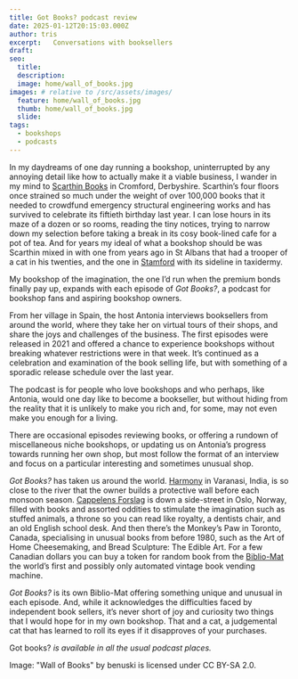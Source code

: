 ```yaml
---
title: Got Books? podcast review
date: 2025-01-12T20:15:03.000Z
author: tris
excerpt:   Conversations with booksellers
draft: 
seo:
  title:
  description:
  image: home/wall_of_books.jpg
images: # relative to /src/assets/images/
  feature: home/wall_of_books.jpg
  thumb: home/wall_of_books.jpg
  slide:
tags:
  - bookshops
  - podcasts
---
```


In my daydreams of one day running a bookshop, uninterrupted by any annoying detail like how to actually make it a viable business, I wander in my mind to [Scarthin Books](https://scarthinbooksonline.com) in Cromford, Derbyshire. Scarthin’s four floors once strained so much under the weight of over 100,000 books that it needed to crowdfund emergency structural engineering works and has survived to celebrate its fiftieth birthday last year. I can lose hours in its maze of a dozen or so rooms, reading the tiny notices, trying to narrow down my selection before taking a break in its cosy book-lined cafe for a pot of tea. And for years my ideal of what a bookshop should be was Scarthin mixed in with one from years ago in St Albans that had a trooper of a cat in his twenties, and the one in [Stamford](https://www.stmarysbooks.com) with its sideline in taxidermy. 

My bookshop of the imagination, the one I’d run when the premium bonds finally pay up, expands with each episode of *Got Books?*, a podcast for bookshop fans and aspiring bookshop owners. 

From her village in Spain, the host Antonia interviews booksellers from around the world, where they take her on virtual tours of their shops, and share the joys and challenges of the business. The first episodes were released in 2021 and offered a chance to experience bookshops without breaking whatever restrictions were in that week. It’s continued as a celebration and examination of the book selling life, but with something of a sporadic release schedule over the last year.

The podcast is for people who love bookshops and who perhaps, like Antonia, would one day like to become a bookseller, but without hiding from the reality that it is unlikely to make you rich and, for some, may not even make you enough for a living. 

There are occasional episodes reviewing books, or offering a rundown of miscellaneous niche bookshops, or updating us on Antonia’s progress towards running her own shop, but most follow the format of an interview and focus on a particular interesting and sometimes unusual shop.

*Got Books?* has taken us around the world. [Harmony](https://harmonybooksonline.com/Default.aspx) in Varanasi, India, is so close to the river that the owner builds a protective wall before each monsoon season. [Cappelens Forslag](https://www.cappelensforslag.no/english-cappelens-forslags-konversasjonsleksikon-cfkl) is down a side-street in Oslo, Norway, filled with books and assorted oddities to stimulate the imagination such as stuffed animals, a throne so you can read like royalty, a dentists chair, and an old English school desk. And then there’s the Monkey’s Paw in Toronto, Canada, specialising in unusual books from before 1980, such as the Art of Home Cheesemaking, and Bread Sculpture: The Edible Art. For a few Canadian dollars you can buy a token for random book from the [Biblio-Mat](https://vimeo.com/53679084) the world’s first and possibly only automated vintage book vending machine.

*Got Books?* is its own Biblio-Mat offering something unique and unusual in each episode. And, while it acknowledges the difficulties faced by independent book sellers, it’s never short of joy and curiosity two things that I would hope for in my own bookshop. That and a cat, a judgemental cat that has learned to roll its eyes if it disapproves of your purchases. 

Got books? *is available in all the usual podcast places.*

Image: "Wall of Books" by benuski is licensed under CC BY-SA 2.0.
